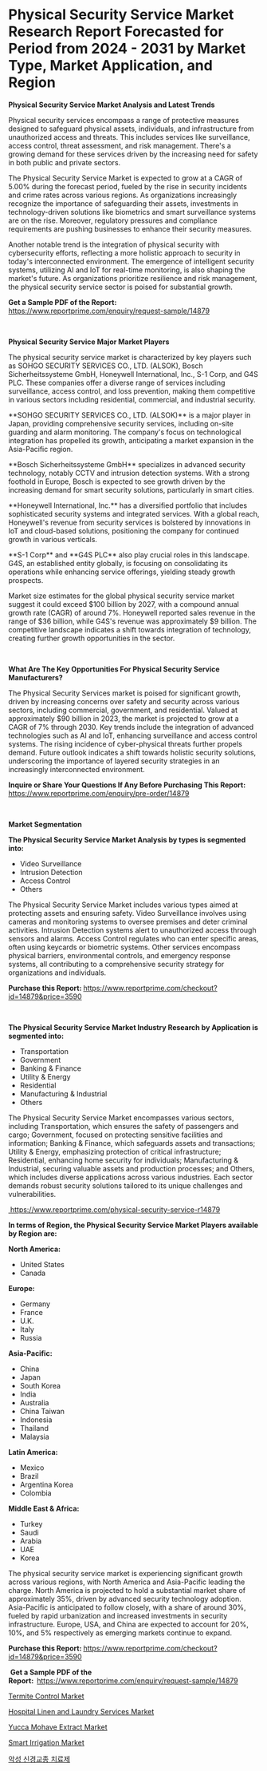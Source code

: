 <p><h1>Physical Security Service Market Research Report Forecasted for Period from 2024 -  2031 by Market Type, Market Application, and Region</h1></p><p><strong>Physical Security Service Market Analysis and Latest Trends</strong></p>
<p><p>Physical security services encompass a range of protective measures designed to safeguard physical assets, individuals, and infrastructure from unauthorized access and threats. This includes services like surveillance, access control, threat assessment, and risk management. There's a growing demand for these services driven by the increasing need for safety in both public and private sectors.</p><p>The Physical Security Service Market is expected to grow at a CAGR of 5.00% during the forecast period, fueled by the rise in security incidents and crime rates across various regions. As organizations increasingly recognize the importance of safeguarding their assets, investments in technology-driven solutions like biometrics and smart surveillance systems are on the rise. Moreover, regulatory pressures and compliance requirements are pushing businesses to enhance their security measures.</p><p>Another notable trend is the integration of physical security with cybersecurity efforts, reflecting a more holistic approach to security in today's interconnected environment. The emergence of intelligent security systems, utilizing AI and IoT for real-time monitoring, is also shaping the market's future. As organizations prioritize resilience and risk management, the physical security service sector is poised for substantial growth.</p></p>
<p><strong>Get a Sample PDF of the Report:&nbsp;</strong> <a href="https://www.reportprime.com/enquiry/request-sample/14879">https://www.reportprime.com/enquiry/request-sample/14879</a></p>
<p>&nbsp;</p>
<p><strong>Physical Security Service Major Market Players</strong></p>
<p><p>The physical security service market is characterized by key players such as SOHGO SECURITY SERVICES CO., LTD. (ALSOK), Bosch Sicherheitssysteme GmbH, Honeywell International, Inc., S-1 Corp, and G4S PLC. These companies offer a diverse range of services including surveillance, access control, and loss prevention, making them competitive in various sectors including residential, commercial, and industrial security.</p><p>**SOHGO SECURITY SERVICES CO., LTD. (ALSOK)** is a major player in Japan, providing comprehensive security services, including on-site guarding and alarm monitoring. The company's focus on technological integration has propelled its growth, anticipating a market expansion in the Asia-Pacific region.</p><p>**Bosch Sicherheitssysteme GmbH** specializes in advanced security technology, notably CCTV and intrusion detection systems. With a strong foothold in Europe, Bosch is expected to see growth driven by the increasing demand for smart security solutions, particularly in smart cities.</p><p>**Honeywell International, Inc.** has a diversified portfolio that includes sophisticated security systems and integrated services. With a global reach, Honeywell's revenue from security services is bolstered by innovations in IoT and cloud-based solutions, positioning the company for continued growth in various verticals.</p><p>**S-1 Corp** and **G4S PLC** also play crucial roles in this landscape. G4S, an established entity globally, is focusing on consolidating its operations while enhancing service offerings, yielding steady growth prospects.</p><p>Market size estimates for the global physical security service market suggest it could exceed $100 billion by 2027, with a compound annual growth rate (CAGR) of around 7%. Honeywell reported sales revenue in the range of $36 billion, while G4S's revenue was approximately $9 billion. The competitive landscape indicates a shift towards integration of technology, creating further growth opportunities in the sector.</p></p>
<p>&nbsp;</p>
<p><strong>What Are The Key Opportunities For Physical Security Service Manufacturers?</strong></p>
<p><p>The Physical Security Services market is poised for significant growth, driven by increasing concerns over safety and security across various sectors, including commercial, government, and residential. Valued at approximately $90 billion in 2023, the market is projected to grow at a CAGR of 7% through 2030. Key trends include the integration of advanced technologies such as AI and IoT, enhancing surveillance and access control systems. The rising incidence of cyber-physical threats further propels demand. Future outlook indicates a shift towards holistic security solutions, underscoring the importance of layered security strategies in an increasingly interconnected environment.</p></p>
<p><strong>Inquire or Share Your Questions If Any Before Purchasing This Report:</strong> <a href="https://www.reportprime.com/enquiry/pre-order/14879">https://www.reportprime.com/enquiry/pre-order/14879</a></p>
<p>&nbsp;</p>
<p><strong>Market Segmentation</strong></p>
<p><strong>The Physical Security Service Market Analysis by types is segmented into:</strong></p>
<p><ul><li>Video Surveillance</li><li>Intrusion Detection</li><li>Access Control</li><li>Others</li></ul></p>
<p><p>The Physical Security Service Market includes various types aimed at protecting assets and ensuring safety. Video Surveillance involves using cameras and monitoring systems to oversee premises and deter criminal activities. Intrusion Detection systems alert to unauthorized access through sensors and alarms. Access Control regulates who can enter specific areas, often using keycards or biometric systems. Other services encompass physical barriers, environmental controls, and emergency response systems, all contributing to a comprehensive security strategy for organizations and individuals.</p></p>
<p><strong>Purchase this Report:&nbsp;</strong><a href="https://www.reportprime.com/checkout?id=14879&price=3590">https://www.reportprime.com/checkout?id=14879&price=3590</a></p>
<p>&nbsp;</p>
<p><strong>The Physical Security Service Market Industry Research by Application is segmented into:</strong></p>
<p><ul><li>Transportation</li><li>Government</li><li>Banking & Finance</li><li>Utility & Energy</li><li>Residential</li><li>Manufacturing & Industrial</li><li>Others</li></ul></p>
<p><p>The Physical Security Service Market encompasses various sectors, including Transportation, which ensures the safety of passengers and cargo; Government, focused on protecting sensitive facilities and information; Banking & Finance, which safeguards assets and transactions; Utility & Energy, emphasizing protection of critical infrastructure; Residential, enhancing home security for individuals; Manufacturing & Industrial, securing valuable assets and production processes; and Others, which includes diverse applications across various industries. Each sector demands robust security solutions tailored to its unique challenges and vulnerabilities.</p></p>
<p><a href="https://www.reportprime.com/physical-security-service-r14879">&nbsp;https://www.reportprime.com/physical-security-service-r14879</a></p>
<p><strong>In terms of Region, the Physical Security Service Market Players available by Region are:</strong></p>
<p>
    <p> <strong> North America: </strong>
        <ul>
            <li>United States</li>
            <li>Canada</li>
        </ul>
        </p> 
    <p> <strong> Europe: </strong>
        <ul>
            <li>Germany</li>
            <li>France</li>
            <li>U.K.</li>
            <li>Italy</li>
            <li>Russia</li>
        </ul>
        </p> 
    <p> <strong> Asia-Pacific: </strong>
        <ul>
            <li>China</li>
            <li>Japan</li>
            <li>South Korea</li>
            <li>India</li>
            <li>Australia</li>
            <li>China Taiwan</li>
            <li>Indonesia</li>
            <li>Thailand</li>
            <li>Malaysia</li>
        </ul>
        </p> 
    <p> <strong> Latin America: </strong>
        <ul>
            <li>Mexico</li>
            <li>Brazil</li>
            <li>Argentina Korea</li>
            <li>Colombia</li>
        </ul>
        </p> 
    <p> <strong> Middle East & Africa: </strong>
        <ul>
            <li>Turkey</li>
            <li>Saudi</li>
            <li>Arabia</li>
            <li>UAE</li>
            <li>Korea</li>
        </ul>
    </p>
    </p>
<p><p>The physical security service market is experiencing significant growth across various regions, with North America and Asia-Pacific leading the charge. North America is projected to hold a substantial market share of approximately 35%, driven by advanced security technology adoption. Asia-Pacific is anticipated to follow closely, with a share of around 30%, fueled by rapid urbanization and increased investments in security infrastructure. Europe, USA, and China are expected to account for 20%, 10%, and 5% respectively as emerging markets continue to expand.</p></p>
<p><strong>Purchase this Report: </strong><a href="https://www.reportprime.com/checkout?id=14879&price=3590">https://www.reportprime.com/checkout?id=14879&price=3590</a></p>
<p>&nbsp;<strong>Get a Sample PDF of the Report:&nbsp;&nbsp;</strong><a href="https://www.reportprime.com/enquiry/request-sample/14879">https://www.reportprime.com/enquiry/request-sample/14879</a></p>
<p><strong></strong></p>
<p><p><a href="https://www.linkedin.com/pulse/termite-control-market-forecast-global-trends-analysis-from-2024-jqzac?trackingId=fD8WLqgzSzGw5b33wljHBQ%3D%3D">Termite Control Market</a></p><p><a href="https://www.linkedin.com/pulse/emerging-market-trends-regional-analysis-hospital-linen-laundry-buowc?trackingId=7jk6%2FZ06Q1qSl7TLjxctsQ%3D%3D">Hospital Linen and Laundry Services Market</a></p><p><a href="https://medium.com/@mayak140345644/the-global-yucca-mohave-extract-market-is-a-dynamic-and-growing-industry-d822707bd861">Yucca Mohave Extract Market</a></p><p><a href="https://issuu.com/reportprime-2/docs/smart-irrigation-market-size-2030.p_13798d6c6f5088">Smart Irrigation Market</a></p><p><a href="https://medium.com/@reyeshowell_6566/malignant-glioma-therapeutic-market-%EC%9D%98-%EA%B8%80%EB%A1%9C%EB%B2%8C-%EC%8B%9C%EC%9E%A5-%EA%B0%9C%EC%9A%94%EB%8A%94-%EC%A0%84-%EC%84%B8%EA%B3%84-%EB%B0%8F-%EC%A3%BC%EC%9A%94-%EC%8B%9C%EC%9E%A5%EC%9D%98-%EC%82%B0%EC%97%85%EC%97%90-%EC%98%81%ED%96%A5%EC%9D%84-%EB%AF%B8%EC%B9%98%EB%8A%94-%EC%A3%BC%EC%9A%94-%ED%8A%B8%EB%A0%8C%EB%93%9C%EC%97%90-%EB%8C%80%ED%95%9C-%EB%8F%85%ED%8A%B9%ED%95%9C-%EA%B4%80%EC%A0%90%EC%9D%84-6b570ae81c3f">악성 신경교종 치료제</a></p></p>